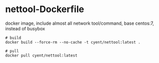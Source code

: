 # nettool-Dockerfile
docker image, include almost all network tool/command, base centos:7, instead of busybox

```
# build
docker build --force-rm --no-cache -t cyent/nettool:latest .

# pull
docker pull cyent/nettool:latest
```
